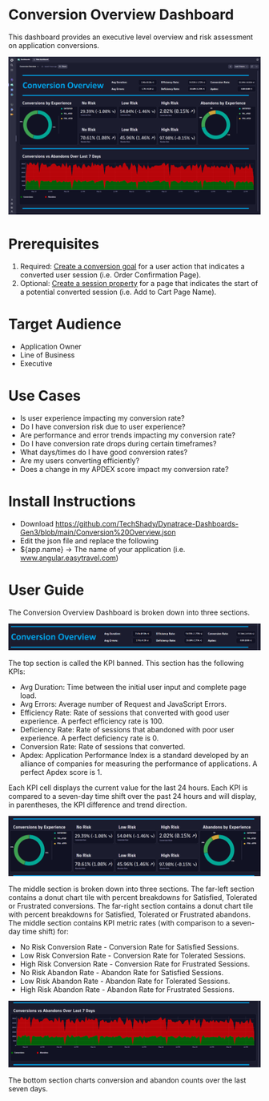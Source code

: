 # Conversion Overview Dashboard
This dashboard provides an executive level overview and risk assessment on application conversions.

![Conversion Overview Dashboard](ConversionOverview.png)

# Prerequisites

1. Required: [Create a conversion goal](https://www.dynatrace.com/support/help/platform-modules/digital-experience/web-applications/analyze-and-use/define-conversion-goals) for a user action that indicates a converted user session (i.e. Order Confirmation Page).
2. Optional: [Create a session property](https://www.dynatrace.com/support/help/platform-modules/digital-experience/web-applications/additional-configuration/define-user-action-and-session-properties) for a page that indicates the start of a potential converted session (i.e. Add to Cart Page Name).

# Target Audience

- Application Owner
- Line of Business
- Executive

# Use Cases

- Is user experience impacting my conversion rate?
- Do I have conversion risk due to user experience?
- Are performance and error trends impacting my conversion rate?
- Do I have conversion rate drops during certain timeframes?
- What days/times do I have good conversion rates?
- Are my users converting efficiently? 
- Does a change in my APDEX score impact my conversion rate?

# Install Instructions

- Download https://github.com/TechShady/Dynatrace-Dashboards-Gen3/blob/main/Conversion%20Overview.json
- Edit the json file and replace the following
 - ${app.name} -> The name of your application (i.e. www.angular.easytravel.com) 


# User Guide

The Conversion Overview Dashboard is broken down into three sections.

![Conversion Overview Dashboard](ConversionOverview-1.png)

The top section is called the KPI banned. This section has the following KPIs:
- Avg Duration: Time between the initial user input and complete page load.
- Avg Errors: Average number of Request and JavaScript Errors.
- Efficiency Rate: Rate of sessions that converted with good user experience. A perfect efficiency rate is 100.
- Deficiency Rate: Rate of sessions that abandoned with poor user experience. A perfect deficiency rate is 0.
- Conversion Rate: Rate of sessions that converted.
- Apdex: Application Performance Index is a standard developed by an alliance of companies for measuring the performance of applications. A perfect Apdex score is 1.

Each KPI cell displays the current value for the last 24 hours. Each KPI is compared to a seven-day time shift over the past 24 hours and will display, in parentheses, the KPI difference and trend direction.

![Conversion Overview Dashboard](ConversionOverview-2.png)

The middle section is broken down into three sections. The far-left section contains a donut chart tile with percent breakdowns for Satisfied, Tolerated or Frustrated conversions. The far-right section contains a donut chart tile with percent breakdowns for Satisfied, Tolerated or Frustrated abandons. The middle section contains KPI metric rates (with comparison to a seven-day time shift) for: 
- No Risk Conversion Rate - Conversion Rate for Satisfied Sessions.
- Low Risk Conversion Rate - Conversion Rate for Tolerated Sessions.
- High Risk Conversion Rate - Conversion Rate for Frustrated Sessions.
- No Risk Abandon Rate - Abandon Rate for Satisfied Sessions.
- Low Risk Abandon Rate - Abandon Rate for Tolerated Sessions.
- High Risk Abandon Rate - Abandon Rate for Frustrated Sessions.
 
![Conversion Overview Dashboard](ConversionOverview-3.png)

The bottom section charts conversion and abandon counts over the last seven days.
